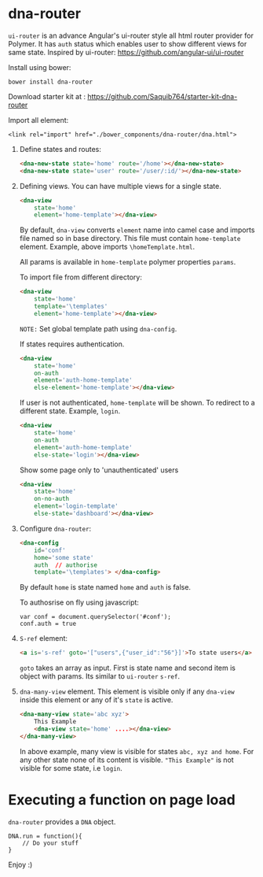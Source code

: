 # dna-router

`ui-router` is an advance Angular's ui-router style all html router provider for Polymer. It has `auth` status which enables user to show different views for same state.
Inspired by ui-router: https://github.com/angular-ui/ui-router

Install using bower: 
```script
bower install dna-router
```

Download starter kit at : <a href='https://github.com/Saquib764/starter-kit-dna-router'>https://github.com/Saquib764/starter-kit-dna-router</a>


Import all element:
```script
<link rel="import" href="./bower_components/dna-router/dna.html">
```

1. Define states and routes:

	```html
	<dna-new-state state='home' route='/home'></dna-new-state>
	<dna-new-state state='user' route='/user/:id/'></dna-new-state>
	```
2. Defining views. You can have multiple views for a single state.
	```html
	<dna-view
		state='home'
		element='home-template'></dna-view>
	```
	By default, `dna-view` converts `element` name into camel case and imports file named so in base directory. This file must contain `home-template` element. Example, above imports `\homeTemplate.html`.

	All params is available in `home-template` polymer properties `params`.
	
	To import file from different directory:
	```html
	<dna-view
		state='home'
		template='\templates'
		element='home-template'></dna-view>
	```
	`NOTE:` Set global template path using `dna-config`.

	If states requires authentication.
	```html
	<dna-view
		state='home'
		on-auth
		element='auth-home-template'
		else-element='home-template'></dna-view>
	```
	If user is not authenticated, `home-template` will be shown. To redirect to a different state. Example, `login`.
	```html
	<dna-view
		state='home'
		on-auth
		element='auth-home-template'
		else-state='login'></dna-view>
	```
	Show some page only to 'unauthenticated' users
	```html
	<dna-view
		state='home'
		on-no-auth
		element='login-template'
		else-state='dashboard'></dna-view>
	```


3. Configure `dna-router`:
	```html
	<dna-config 
		id='conf' 
		home='some state' 
		auth  // authorise
		template='\templates'> </dna-config>
	```
	By default `home` is state named `home` and `auth` is false.

	To authosrise on fly using javascript:
	```script
	var conf = document.querySelector('#conf');
	conf.auth = true
	```
4. `S-ref` element:
	```html
	<a is='s-ref' goto='["users",{"user_id":"56"}]'>To state users</a>
	```
	
	`goto` takes an array as input. First is state name and second item is object with params. Its similar to `ui-router` `s-ref`.

5. `dna-many-view` element.
	This element is visible only if any `dna-view` inside this element or any of it's `state` is active.
	```html
	<dna-many-view state='abc xyz'>
		This Example
		<dna-view state='home' ....></dna-view>
	</dna-many-view>
	```
	In above example, many view is visible for states `abc, xyz and home`. For any other state none of its content is visible. `"This Example"` is not visible for some state, i.e `login`.

# Executing a function on page load
`dna-router` provides a `DNA` object. 
```script
DNA.run = function(){
	// Do your stuff
}
```



Enjoy :)

